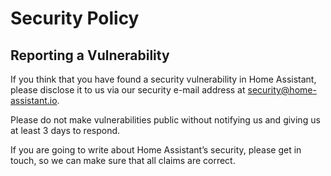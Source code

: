 # Security Policy

## Reporting a Vulnerability

If you think that you have found a security vulnerability in Home Assistant, please disclose it to us via our security e-mail address at security@home-assistant.io.

Please do not make vulnerabilities public without notifying us and giving us at least 3 days to respond.

If you are going to write about Home Assistant’s security, please get in touch, so we can make sure that all claims are correct.

